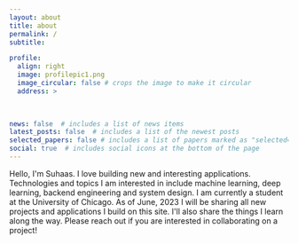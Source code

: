 ```yaml
---
layout: about
title: about
permalink: /
subtitle: 

profile:
  align: right
  image: profilepic1.png
  image_circular: false # crops the image to make it circular
  address: >
    
   

news: false  # includes a list of news items
latest_posts: false  # includes a list of the newest posts
selected_papers: false # includes a list of papers marked as "selected={true}"
social: true  # includes social icons at the bottom of the page
---
```


Hello, I'm Suhaas. I love building new and interesting applications. Technologies and topics I am interested in include machine learning, deep learning, backend engineering and system design. I am currently a student at the University of Chicago. As of June, 2023 I will be sharing all new projects and applications I build on this site. I'll also share the things I learn along the way. Please reach out if you are interested in collaborating on a project!


